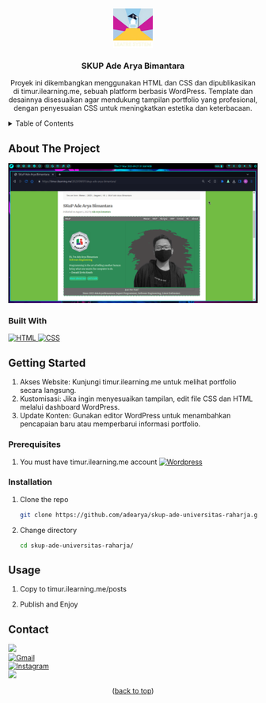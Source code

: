 <a name="readme-top"></a>

<!-- SKUP PROJECT LOGO -->
<br />

<div align="center">

<img src="https://raw.githubusercontent.com/adearya/skup-ade-universitas-raharja/main/raw/images/readme_logo.jpeg" alt="Readme Logo" width="80" height="80">

<h3 align="center">SKUP Ade Arya Bimantara</h3>
    <p align="center">
        Proyek ini dikembangkan menggunakan HTML dan CSS dan dipublikasikan di timur.ilearning.me, sebuah platform berbasis WordPress. Template dan desainnya disesuaikan agar mendukung tampilan portfolio yang profesional, dengan penyesuaian CSS untuk meningkatkan estetika dan keterbacaan.
    </p>
</div>

<!-- TABLE OF CONTENTS -->
<details>
    <summary>Table of Contents</summary>
    <ol>
        <li>
            <a href="#about-the-project">About The Project</a>
            <ul>
                <li><a href="#built-with">Built With</a></li>
            </ul>
        </li>
        <li>
            <a href="#getting-started">Getting Started</a>
            <ul>
                <li><a href="#prerequisites">Prerequisites</a></li>
                <li><a href="#installation">Installation</a></li>
            </ul>
        </li>
        <li><a href="#usage">Usage</a></li>
        <li><a href="#contact">Contact</a></li>
    </ol>
</details>

<!-- ABOUT THE PROJECT -->
## About The Project

![App Screenshot](https://raw.githubusercontent.com/adearya/skup-ade-universitas-raharja/main/raw/images/output.png)

### Built With

<div>
    <a href="https://developer.mozilla.org/en-US/docs/Web/HTML">
        <img src="https://img.shields.io/badge/html5-%23E34F26.svg?style=for-the-badge&logo=html5&logoColor=white" alt="HTML" />
    </a>
    <a href="https://developer.mozilla.org/en-US/docs/Web/CSS">
        <img src="https://img.shields.io/badge/css3-%231572B6.svg?style=for-the-badge&logo=css3&logoColor=white" alt="CSS" />
    </a>
</div>

## Getting Started

<ol>
    <li>
        Akses Website: Kunjungi timur.ilearning.me untuk melihat portfolio secara langsung.
    </li>
    <li>
        Kustomisasi: Jika ingin menyesuaikan tampilan, edit file CSS dan HTML melalui dashboard WordPress.
    </li>
    <li>
        Update Konten: Gunakan editor WordPress untuk menambahkan pencapaian baru atau memperbarui informasi portfolio.
    </li>
</ol>

### Prerequisites

<div>
    <ol>
        <li>
            <span>You must have timur.ilearning.me account</span>
            <a href="https://timur.ilearning.me/wp-admin">
                <img src="https://img.shields.io/badge/WordPress-%23117AC9.svg?style=for-the-badge&logo=WordPress&logoColor=white" alt="Wordpress" />
            </a>
        </li>
    </ol>
</div>

### Installation

1. Clone the repo
   ```sh
   git clone https://github.com/adearya/skup-ade-universitas-raharja.git
   ```
2. Change directory
   ```sh
   cd skup-ade-universitas-raharja/
   ```

## Usage

1. Copy to timur.ilearning.me/posts

2. Publish and Enjoy

## Contact
<div>
    <a href="https://linkedin.com/in/ade-arya-bimantara">
        <img src="https://img.shields.io/badge/linkedin-%230077B5.svg?style=for-the-badge&logo=linkedin&logoColor=white">
    </a>
</div>
<div>
    <a href="mailto:ade.aryabimantara@gmail.com">
        <img src="https://img.shields.io/badge/Gmail-D14836?style=for-the-badge&logo=gmail&logoColor=white" alt="Gmail" />
    </a>
</div>
<div>
    <a href="https://www.instagram.com/adearyabmtra">
        <img src="https://img.shields.io/badge/Instagram-%23E4405F.svg?style=for-the-badge&logo=Instagram&logoColor=white" alt="Instagram" />
    </a>
</div>
<div>
    <a href="https://t.me/adearyabimantara">
        <img src="https://img.shields.io/badge/Telegram-2CA5E0?style=for-the-badge&logo=telegram&logoColor=white">
    </a>
</div>

<p align="center">(<a href="#readme-top">back to top</a>)</p>
